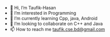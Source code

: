 - 👋 Hi, I’m Taufik-Hasan
- 👀 I’m interested in Programming
- 🌱 I’m currently learning Cpp, java, Android
- 💞️ I’m looking to collaborate on C++ and Java
- 📫 How to reach me taufik.cse.bd@gmail.com

<!---
Taufik-Hasan/Taufik-Hasan is a ✨ special ✨ repository because its `README.md` (this file) appears on your GitHub profile.
You can click the Preview link to take a look at your changes.
--->
